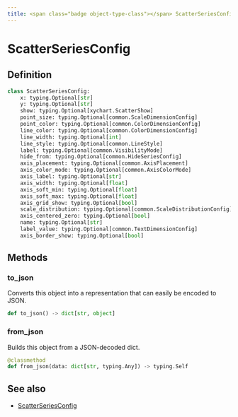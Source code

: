 ```yaml
---
title: <span class="badge object-type-class"></span> ScatterSeriesConfig
---
```

# <span class="badge object-type-class"></span> ScatterSeriesConfig

## Definition

```python
class ScatterSeriesConfig:
    x: typing.Optional[str]
    y: typing.Optional[str]
    show: typing.Optional[xychart.ScatterShow]
    point_size: typing.Optional[common.ScaleDimensionConfig]
    point_color: typing.Optional[common.ColorDimensionConfig]
    line_color: typing.Optional[common.ColorDimensionConfig]
    line_width: typing.Optional[int]
    line_style: typing.Optional[common.LineStyle]
    label: typing.Optional[common.VisibilityMode]
    hide_from: typing.Optional[common.HideSeriesConfig]
    axis_placement: typing.Optional[common.AxisPlacement]
    axis_color_mode: typing.Optional[common.AxisColorMode]
    axis_label: typing.Optional[str]
    axis_width: typing.Optional[float]
    axis_soft_min: typing.Optional[float]
    axis_soft_max: typing.Optional[float]
    axis_grid_show: typing.Optional[bool]
    scale_distribution: typing.Optional[common.ScaleDistributionConfig]
    axis_centered_zero: typing.Optional[bool]
    name: typing.Optional[str]
    label_value: typing.Optional[common.TextDimensionConfig]
    axis_border_show: typing.Optional[bool]
```
## Methods

### <span class="badge object-method"></span> to_json

Converts this object into a representation that can easily be encoded to JSON.

```python
def to_json() -> dict[str, object]
```

### <span class="badge object-method"></span> from_json

Builds this object from a JSON-decoded dict.

```python
@classmethod
def from_json(data: dict[str, typing.Any]) -> typing.Self
```

## See also

 * <span class="badge builder"></span> [ScatterSeriesConfig](./builder-ScatterSeriesConfig.md)

